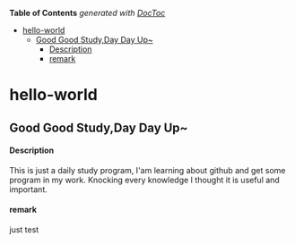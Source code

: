 <!-- START doctoc generated TOC please keep comment here to allow auto update -->
<!-- DON'T EDIT THIS SECTION, INSTEAD RE-RUN doctoc TO UPDATE -->
**Table of Contents**  *generated with [DocToc](https://github.com/thlorenz/doctoc)*

- [hello-world](#hello-world)
  - [Good Good Study,Day Day Up~](#good-good-studyday-day-up)
      - [Description](#description)
      - [remark](#remark)

<!-- END doctoc generated TOC please keep comment here to allow auto update -->

# hello-world
## Good Good Study,Day Day Up~

#### Description

This is just a daily study program,
I'am learning about github and get some program in my work.
Knocking every knowledge I thought it is useful and important.

#### remark

just test
